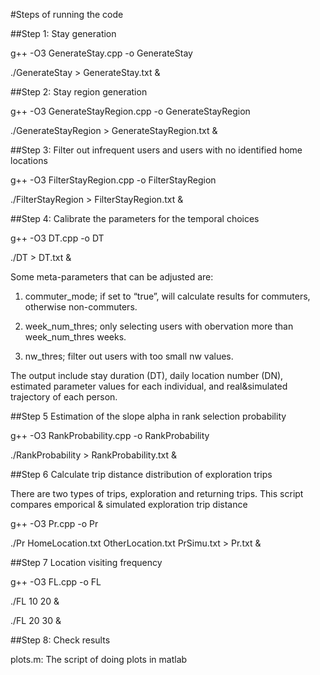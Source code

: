 #Steps of running the code

##Step 1: Stay generation

g++ -O3 GenerateStay.cpp -o GenerateStay

./GenerateStay > GenerateStay.txt &

##Step 2: Stay region generation

g++ -O3 GenerateStayRegion.cpp -o GenerateStayRegion

./GenerateStayRegion > GenerateStayRegion.txt &


##Step 3: Filter out infrequent users and users with no identified home locations

g++ -O3 FilterStayRegion.cpp -o FilterStayRegion

./FilterStayRegion > FilterStayRegion.txt &

##Step 4: Calibrate the parameters for the temporal choices

g++ -O3 DT.cpp -o DT

./DT > DT.txt &

Some meta-parameters that can be adjusted are:

1. commuter_mode; if set to “true”, will calculate results for commuters, otherwise non-commuters.

2. week_num_thres; only selecting users with obervation more than week_num_thres weeks.

3. nw_thres; filter out users with too small nw values.

The output include stay duration (DT), daily location number (DN), estimated parameter values for each individual, and real&simulated trajectory of each person.

##Step 5 Estimation of the slope alpha in rank selection probability

g++ -O3 RankProbability.cpp -o RankProbability

./RankProbability > RankProbability.txt &

##Step 6 Calculate trip distance distribution of exploration trips

There are two types of trips, exploration and returning trips. This script compares emporical & simulated exploration trip distance

g++ -O3 Pr.cpp -o Pr

./Pr HomeLocation.txt OtherLocation.txt PrSimu.txt > Pr.txt &


##Step 7 Location visiting frequency

g++ -O3 FL.cpp -o FL

./FL 10 20 &

./FL 20 30 &

##Step 8: Check results

plots.m: The script of doing plots in matlab 

